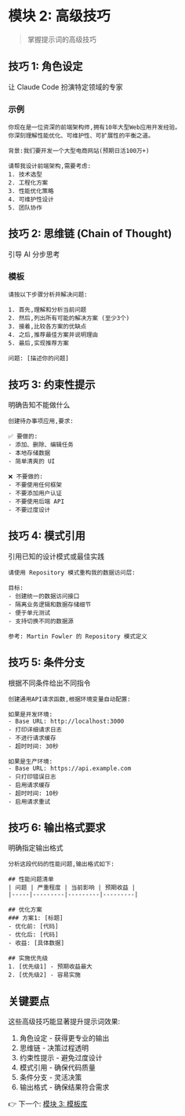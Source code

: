 # 模块 2: 高级技巧

> 掌握提示词的高级技巧

## 技巧 1: 角色设定

让 Claude Code 扮演特定领域的专家

### 示例

```
你现在是一位资深的前端架构师,拥有10年大型Web应用开发经验。
你深刻理解性能优化、可维护性、可扩展性的平衡之道。

背景:我们要开发一个大型电商网站(预期日活100万+)

请帮我设计前端架构,需要考虑:
1. 技术选型
2. 工程化方案
3. 性能优化策略
4. 可维护性设计
5. 团队协作
```

## 技巧 2: 思维链 (Chain of Thought)

引导 AI 分步思考

### 模板

```
请按以下步骤分析并解决问题:

1. 首先,理解和分析当前问题
2. 然后,列出所有可能的解决方案 (至少3个)
3. 接着,比较各方案的优缺点
4. 之后,推荐最佳方案并说明理由
5. 最后,实现推荐方案

问题: [描述你的问题]
```

## 技巧 3: 约束性提示

明确告知不能做什么

```
创建待办事项应用,要求:

✅ 要做的:
- 添加、删除、编辑任务
- 本地存储数据
- 简单清爽的 UI

❌ 不要做的:
- 不要使用任何框架
- 不要添加用户认证
- 不要使用后端 API
- 不要过度设计
```

## 技巧 4: 模式引用

引用已知的设计模式或最佳实践

```
请使用 Repository 模式重构我的数据访问层:

目标:
- 创建统一的数据访问接口
- 隔离业务逻辑和数据存储细节
- 便于单元测试
- 支持切换不同的数据源

参考: Martin Fowler 的 Repository 模式定义
```

## 技巧 5: 条件分支

根据不同条件给出不同指令

```
创建通用API请求函数,根据环境变量自动配置:

如果是开发环境:
- Base URL: http://localhost:3000
- 打印详细请求日志
- 不进行请求缓存
- 超时时间: 30秒

如果是生产环境:
- Base URL: https://api.example.com  
- 只打印错误日志
- 启用请求缓存
- 超时时间: 10秒
- 启用请求重试
```

## 技巧 6: 输出格式要求

明确指定输出格式

```
分析这段代码的性能问题,输出格式如下:

## 性能问题清单
| 问题 | 严重程度 | 当前影响 | 预期收益 |
|-----|---------|---------|---------|

## 优化方案
### 方案1: [标题]
- 优化前: [代码]
- 优化后: [代码]
- 收益: [具体数据]

## 实施优先级
1. [优先级1] - 预期收益最大
2. [优先级2] - 容易实施
```

## 关键要点

这些高级技巧能显著提升提示词效果:
1. 角色设定 - 获得更专业的输出
2. 思维链 - 决策过程透明
3. 约束性提示 - 避免过度设计
4. 模式引用 - 确保代码质量
5. 条件分支 - 灵活决策
6. 输出格式 - 确保结果符合需求

👉 下一个: [模块 3: 模板库](./03-模板库.md)
